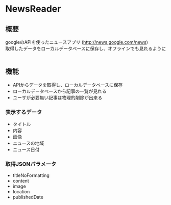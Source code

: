 # NewsReader

## 概要
googleのAPIを使ったニュースアプリ (http://news.google.com/news)  
取得したデータをローカルデータベースに保存し、オフラインでも見れるように  

## 機能
* APIからデータを取得し、ローカルデータベースに保存
* ローカルデータベースから記事の一覧が見れる
* ユーザが必要無い記事は物理的削除が出来る  
### 表示するデータ
* タイトル
* 内容
* 画像
* ニュースの地域
* ニュース日付

### 取得JSONパラメータ
* titleNoFormatting
* content
* image
* location
* publishedDate
